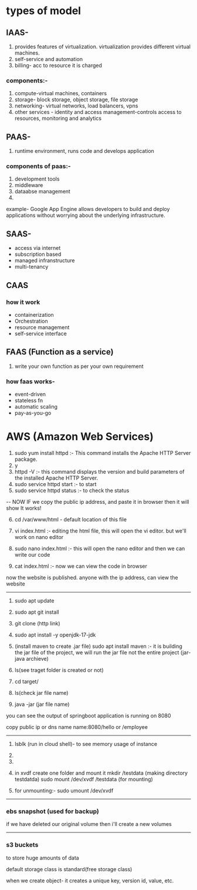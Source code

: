 # types of model
## IAAS- 
1. provides features of virtualization. virtualization provides different virtual machines.
2. self-service and automation
3. billing- acc to resource it is charged
 ### components:-
  1. compute-virtual machines, containers
  2. storage- block storage, object storage, file storage
  3. networking- virtual networks, load balancers, vpns
  4. other services - identity and access management-controls access to resources, monitoring and analytics

## PAAS- 
1. runtime environment, runs code and develops application
### components of paas:-
 1. development tools
 2. middleware
 3. dataabse management
 4. 

 example- Google App Engine allows developers to build and deploy applications without worrying about the underlying infrastructure.

 ## SAAS-
 - access via internet
 - subscription based
 - managed infranstructure
 - multi-tenancy  

 ## CAAS
 ### how it work
 - containerization
 - Orchestration
 - resource management
 - self-service interface

 ## FAAS (Function as a service)
 1. write your own function as per your own requirement
  ### how faas works-
  - event-driven
  - stateless fn
  - automatic scaling
  - pay-as-you-go

# AWS (Amazon Web Services)

1. sudo yum install httpd :- This command installs the Apache HTTP Server package.
2. y
3. httpd -V :- this command displays the version and build parameters of the installed Apache HTTP Server.
4. sudo service httpd start :- to start
5. sudo service httpd status :- to check the status

-- NOW IF we copy the public ip address, and paste it in browser then it will show It works!

6. cd /var/www/html - default location of this file
7. vi index.html :- editing the html file, this will open the vi editor. but we'll work on nano editor

8. sudo nano index.html :- this will open the nano editor and then we can write our code

9. cat index.html :- now we can view the code in browser

now the website is published. anyone with the ip address, can view the website

---------------------------------------------------------------

1. sudo apt update

2. sudo apt git install

3. git clone (http link)

4. sudo apt install -y openjdk-17-jdk

5. (install maven to create .jar file)
sudo apt install maven :- it is building the jar file of the project, we will run the jar file not the entire project (jar- java archieve)

6. ls(see traget folder is created or not)

7. cd target/
8. ls(check jar file name)

9. java -jar (jar file name)

you can see the output of springboot application is running on 8080

copy public ip or dns name name:8080/hello or /employee

------------------------------------------------------------------------
1. lsblk (run in cloud shell)- to see memory usage of instance
2. 
3.
4. in xvdf create one folder and mount it
mkdir /testdata (making directory testdatda)
sudo mount /dev/xvdf /testdata (for mounting)

5. for unmounting:-
sudo umount /dev/xvdf

-----------------------------------------------

### ebs snapshot (used for backup)
if we have deleted our original volume
then i'll create a new volumes 

-----------------------------------------------

### s3 buckets
to store huge amounts of data

default storage class is standard(free storage class)

when we create object- it creates a unique key, version id, value, etc.
